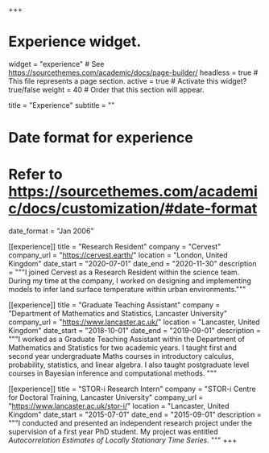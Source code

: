 +++
# Experience widget.
widget = "experience"  # See https://sourcethemes.com/academic/docs/page-builder/
headless = true  # This file represents a page section.
active = true  # Activate this widget? true/false
weight = 40  # Order that this section will appear.

title = "Experience"
subtitle = ""

# Date format for experience
#   Refer to https://sourcethemes.com/academic/docs/customization/#date-format
date_format = "Jan 2006"

[[experience]]
  title = "Research Resident"
  company = "Cervest"
  company_url = "https://cervest.earth/"
  location = "London, United Kingdom"
  date_start = "2020-07-01"
  date_end = "2020-11-30"
  description = """I joined Cervest as a Research Resident within the science team. During my time at the company, I worked on designing and implementing models to infer land surface temperature within urban environments.""" 
  

  [[experience]]
  title = "Graduate Teaching Assistant"
  company = "Department of Mathematics and Statistics, Lancaster University"
  company_url = "https://www.lancaster.ac.uk/"
  location = "Lancaster, United Kingdom"
  date_start = "2018-10-01"
  date_end = "2019-09-01"
  description = """I worked as a Graduate Teaching Assistant within the Department of Mathematics and Statistics for two academic years. I taught first and second year undergraduate Maths courses in introductory calculus, probability, statistics, and linear algebra. I also taught postgraduate level courses in Bayesian inference and computational methods. 
"""

[[experience]]
  title = "STOR-i Research Intern"
  company = "STOR-i Centre for Doctoral Training, Lancaster University"
  company_url = "https://www.lancaster.ac.uk/stor-i/"
  location = "Lancaster, United Kingdom"
  date_start = "2015-07-01"
  date_end = "2015-09-01"
  description = """I conducted and presented an independent research project under the supervision of a first year PhD student. My project was entitled *Autocorrelation Estimates of Locally Stationary Time Series*.
"""
+++
